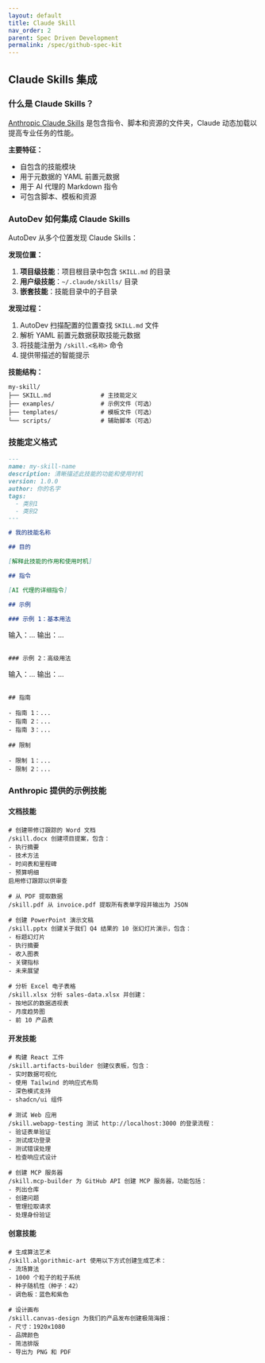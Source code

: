 ```yaml
---
layout: default
title: Claude Skill
nav_order: 2
parent: Spec Driven Development
permalink: /spec/github-spec-kit
---
```



## Claude Skills 集成

### 什么是 Claude Skills？

[Anthropic Claude Skills](https://github.com/anthropics/skills) 是包含指令、脚本和资源的文件夹，Claude 动态加载以提高专业任务的性能。

**主要特征：**
- 自包含的技能模块
- 用于元数据的 YAML 前置元数据
- 用于 AI 代理的 Markdown 指令
- 可包含脚本、模板和资源

### AutoDev 如何集成 Claude Skills

AutoDev 从多个位置发现 Claude Skills：

**发现位置：**

1. **项目级技能**：项目根目录中包含 `SKILL.md` 的目录
2. **用户级技能**：`~/.claude/skills/` 目录
3. **嵌套技能**：技能目录中的子目录

**发现过程：**

1. AutoDev 扫描配置的位置查找 `SKILL.md` 文件
2. 解析 YAML 前置元数据获取技能元数据
3. 将技能注册为 `/skill.<名称>` 命令
4. 提供带描述的智能提示

**技能结构：**

```
my-skill/
├── SKILL.md              # 主技能定义
├── examples/             # 示例文件（可选）
├── templates/            # 模板文件（可选）
└── scripts/              # 辅助脚本（可选）
```

### 技能定义格式

```markdown
---
name: my-skill-name
description: 清晰描述此技能的功能和使用时机
version: 1.0.0
author: 你的名字
tags:
  - 类别1
  - 类别2
---

# 我的技能名称

## 目的

[解释此技能的作用和使用时机]

## 指令

[AI 代理的详细指令]

## 示例

### 示例 1：基本用法
```
输入：...
输出：...
```

### 示例 2：高级用法
```
输入：...
输出：...
```

## 指南

- 指南 1：...
- 指南 2：...
- 指南 3：...

## 限制

- 限制 1：...
- 限制 2：...
```

### Anthropic 提供的示例技能

#### 文档技能

```devin
# 创建带修订跟踪的 Word 文档
/skill.docx 创建项目提案，包含：
- 执行摘要
- 技术方法
- 时间表和里程碑
- 预算明细
启用修订跟踪以供审查

# 从 PDF 提取数据
/skill.pdf 从 invoice.pdf 提取所有表单字段并输出为 JSON

# 创建 PowerPoint 演示文稿
/skill.pptx 创建关于我们 Q4 结果的 10 张幻灯片演示，包含：
- 标题幻灯片
- 执行摘要
- 收入图表
- 关键指标
- 未来展望

# 分析 Excel 电子表格
/skill.xlsx 分析 sales-data.xlsx 并创建：
- 按地区的数据透视表
- 月度趋势图
- 前 10 产品表
```

#### 开发技能

```devin
# 构建 React 工件
/skill.artifacts-builder 创建仪表板，包含：
- 实时数据可视化
- 使用 Tailwind 的响应式布局
- 深色模式支持
- shadcn/ui 组件

# 测试 Web 应用
/skill.webapp-testing 测试 http://localhost:3000 的登录流程：
- 验证表单验证
- 测试成功登录
- 测试错误处理
- 检查响应式设计

# 创建 MCP 服务器
/skill.mcp-builder 为 GitHub API 创建 MCP 服务器，功能包括：
- 列出仓库
- 创建问题
- 管理拉取请求
- 处理身份验证
```

#### 创意技能

```devin
# 生成算法艺术
/skill.algorithmic-art 使用以下方式创建生成艺术：
- 流场算法
- 1000 个粒子的粒子系统
- 种子随机性（种子：42）
- 调色板：蓝色和紫色

# 设计画布
/skill.canvas-design 为我们的产品发布创建极简海报：
- 尺寸：1920x1080
- 品牌颜色
- 简洁排版
- 导出为 PNG 和 PDF
```
